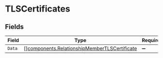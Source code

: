 # TLSCertificates


## Fields

| Field                                                                                                        | Type                                                                                                         | Required                                                                                                     | Description                                                                                                  |
| ------------------------------------------------------------------------------------------------------------ | ------------------------------------------------------------------------------------------------------------ | ------------------------------------------------------------------------------------------------------------ | ------------------------------------------------------------------------------------------------------------ |
| `Data`                                                                                                       | [][components.RelationshipMemberTLSCertificate](../../models/components/relationshipmembertlscertificate.md) | :heavy_minus_sign:                                                                                           | N/A                                                                                                          |